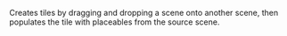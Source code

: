 Creates tiles by dragging and dropping a scene onto another scene, then populates the tile with placeables from the source scene.